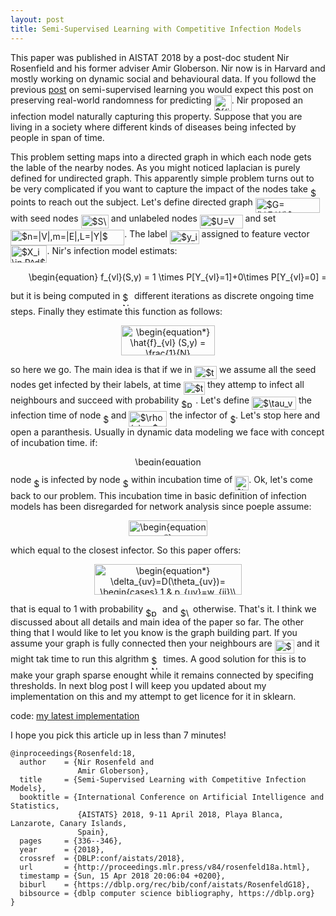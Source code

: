```yaml
---
layout: post
title: Semi-Supervised Learning with Competitive Infection Models
---
```


This paper was published in AISTAT 2018 by a post-doc student Nir Rosenfield and his former adviser Amir Globerson. 
Nir now is in Harvard and mostly working on dynamic social and behavioural data. 
If you followd the previous <a href="https://dadashkarimi.github.io/lafferty-2003/">post</a> on semi-supervised learning you would expect this post on preserving real-world randomness for predicting <img alt="$f(i)$" src="https://rawgit.com/dadashkarimi/dadashkarimi.github.io/master/svgs/45c28aa22b76a35840b12e4d8fe90a94.svg?invert_in_darkmode" align="middle" width="28.16715pt" height="24.56553pt"/>. 
Nir proposed an infection model naturally capturing this property. 
Suppose that you are living in a society where different kinds of diseases being infected by people in span of time. 

This problem setting maps into a directed graph in which each node gets the lable of the nearby nodes. 
As you might noticed laplacian is purely defined for undirected graph.
This apparently simple problem turns out to be very complicated if you want to capture the impact of the nodes take <img alt="$n$" src="https://rawgit.com/dadashkarimi/dadashkarimi.github.io/master/svgs/55a049b8f161ae7cfeb0197d75aff967.svg?invert_in_darkmode" align="middle" width="9.83004pt" height="14.10255pt"/> points to reach out the subject.
Let's define directed graph <img alt="$G=(V,E,W)$" src="https://rawgit.com/dadashkarimi/dadashkarimi.github.io/master/svgs/8a5b7c5965528cad488c7cb112fa45a1.svg?invert_in_darkmode" align="middle" width="103.31508pt" height="24.56553pt"/> with seed nodes <img alt="$S\in V$" src="https://rawgit.com/dadashkarimi/dadashkarimi.github.io/master/svgs/9cd208129a672be7542fa38318be12e2.svg?invert_in_darkmode" align="middle" width="44.23254pt" height="22.38192pt"/> and unlabeled nodes <img alt="$U=V \textbackslash S$" src="https://rawgit.com/dadashkarimi/dadashkarimi.github.io/master/svgs/6b8f295022e888065a336c0a22b00ceb.svg?invert_in_darkmode" align="middle" width="68.86638pt" height="22.38192pt"/> and set <img alt="$n=|V|,m=|E|,L=|Y|$" src="https://rawgit.com/dadashkarimi/dadashkarimi.github.io/master/svgs/c1cd52738f9cc4c5453b8c98e465a1c0.svg?invert_in_darkmode" align="middle" width="182.241345pt" height="24.56553pt"/>. The label <img alt="$y_i\in Y$" src="https://rawgit.com/dadashkarimi/dadashkarimi.github.io/master/svgs/4442d8f62787af381ed203ee1baae350.svg?invert_in_darkmode" align="middle" width="46.699455pt" height="22.38192pt"/> assigned to feature vector <img alt="$X_i \in R^d$" src="https://rawgit.com/dadashkarimi/dadashkarimi.github.io/master/svgs/c3094b90cf29888ae1fd7cf45cc9783a.svg?invert_in_darkmode" align="middle" width="58.470225pt" height="27.85299pt"/>. 
Nir's infection model estimats:

<p align="center"><img alt="\begin{equation}&#10;f_{vl}(S,y) = 1 \times P[Y_{vl}=1]+0\times P[Y_{vl}=0]  = E[Y_{vl}]&#10;\end{equation}" src="https://rawgit.com/dadashkarimi/dadashkarimi.github.io/master/svgs/2ae744ff1b0eef706ae39c2d201a6d9f.svg?invert_in_darkmode" align="middle" width="535.38045pt" height="16.376943pt"/></p>

 but it is being computed in <img alt="$N$" src="https://rawgit.com/dadashkarimi/dadashkarimi.github.io/master/svgs/f9c4988898e7f532b9f826a75014ed3c.svg?invert_in_darkmode" align="middle" width="14.94405pt" height="22.38192pt"/> different iterations as discrete ongoing time steps. 
Finally they estimate this function as follows:

<p align="center"><img alt="\begin{equation*}&#10;\hat{f}_{vl} (S,y) = \frac{1}{N} \sum_{i=1}^{N} Y_{vl}^{i}&#10;\end{equation*}" src="https://rawgit.com/dadashkarimi/dadashkarimi.github.io/master/svgs/d0ba79d69f3c71b30d7c7cf6e1ff0792.svg?invert_in_darkmode" align="middle" width="149.522175pt" height="47.77674pt"/></p> 

so here we go. The main idea is that if we in <img alt="$t=0$" src="https://rawgit.com/dadashkarimi/dadashkarimi.github.io/master/svgs/1c899e1c767eb4eac89facb5d1f2cb0d.svg?invert_in_darkmode" align="middle" width="35.97231pt" height="21.10812pt"/> we assume all the seed nodes get infected by their labels, at time <img alt="$t+1$" src="https://rawgit.com/dadashkarimi/dadashkarimi.github.io/master/svgs/628783099380408a32610228991619a8.svg?invert_in_darkmode" align="middle" width="34.145925pt" height="21.10812pt"/> they attemp to infect all neighbours and succeed with probability <img alt="$p_{uv}$" src="https://rawgit.com/dadashkarimi/dadashkarimi.github.io/master/svgs/1c27bf386609e8b3781dfb251cdf3769.svg?invert_in_darkmode" align="middle" width="22.945065pt" height="14.10255pt"/>.
Let's define <img alt="$\tau_v=t+1$" src="https://rawgit.com/dadashkarimi/dadashkarimi.github.io/master/svgs/6b4bf3512556f9116a1318e0906d61c8.svg?invert_in_darkmode" align="middle" width="70.985145pt" height="21.10812pt"/> the infection time of node <img alt="$v$" src="https://rawgit.com/dadashkarimi/dadashkarimi.github.io/master/svgs/6c4adbc36120d62b98deef2a20d5d303.svg?invert_in_darkmode" align="middle" width="8.52588pt" height="14.10255pt"/> and <img alt="$\rho(v)=u$" src="https://rawgit.com/dadashkarimi/dadashkarimi.github.io/master/svgs/af94f1ddfee454e6b2c90fad8360bc0a.svg?invert_in_darkmode" align="middle" width="60.977895pt" height="24.56553pt"/> the infector of <img alt="$v$" src="https://rawgit.com/dadashkarimi/dadashkarimi.github.io/master/svgs/6c4adbc36120d62b98deef2a20d5d303.svg?invert_in_darkmode" align="middle" width="8.52588pt" height="14.10255pt"/>. 
Let's stop here and open a paranthesis. Usually in dynamic data modeling we face with concept of incubation time. 
if:
<p align="center"><img alt="\begin{equation*} &#10;\tau_{uv}=\tau_u+\delta_{uv},&#10;\end{equation*}" src="https://rawgit.com/dadashkarimi/dadashkarimi.github.io/master/svgs/2c6d8beb363bb0d2ff3b410fc2d0cbd5.svg?invert_in_darkmode" align="middle" width="107.81826pt" height="14.55729pt"/></p>

node <img alt="$v$" src="https://rawgit.com/dadashkarimi/dadashkarimi.github.io/master/svgs/6c4adbc36120d62b98deef2a20d5d303.svg?invert_in_darkmode" align="middle" width="8.52588pt" height="14.10255pt"/> is infected by node <img alt="$u$" src="https://rawgit.com/dadashkarimi/dadashkarimi.github.io/master/svgs/6dbb78540bd76da3f1625782d42d6d16.svg?invert_in_darkmode" align="middle" width="9.375135pt" height="14.10255pt"/> within incubation time of <img alt="$\delta_{uv}$" src="https://rawgit.com/dadashkarimi/dadashkarimi.github.io/master/svgs/aeb431103ae437108a8aebc8bb3b5eab.svg?invert_in_darkmode" align="middle" width="21.98394pt" height="22.74591pt"/>.
Ok, let's come back to our problem.
This incubation time in basic definition of infection models has been disregarded for network analysis since poeple assume:

<p align="center"><img alt="\begin{equation*}&#10;\rho(v)=\operatorname*{argmin}_u \tau_{uv}&#10;\end{equation*}" src="https://rawgit.com/dadashkarimi/dadashkarimi.github.io/master/svgs/cbfc07cce503a795d5744088c22267ae.svg?invert_in_darkmode" align="middle" width="126.48108pt" height="25.34202pt"/></p>

which equal to the closest infector.
So this paper offers:
<p align="center"><img alt="\begin{equation*}&#10;\delta_{uv}=D(\theta_{uv})= &#10;\begin{cases}&#10;    1,&amp; p_{uv}=w_{ij}\\&#10;    \infty,              &amp; \text{otherwise}&#10;\end{cases}&#10;\end{equation*}" src="https://rawgit.com/dadashkarimi/dadashkarimi.github.io/master/svgs/049ac71b7cea73f6be3d9eeefecb7f1e.svg?invert_in_darkmode" align="middle" width="235.44015pt" height="49.13139pt"/></p>

that is equal to 1 with probability <img alt="$p_{uv}$" src="https://rawgit.com/dadashkarimi/dadashkarimi.github.io/master/svgs/1c27bf386609e8b3781dfb251cdf3769.svg?invert_in_darkmode" align="middle" width="22.945065pt" height="14.10255pt"/> and <img alt="$\infty$" src="https://rawgit.com/dadashkarimi/dadashkarimi.github.io/master/svgs/f7a0f24dc1f54ce82fecccbbf48fca93.svg?invert_in_darkmode" align="middle" width="16.377075pt" height="14.10255pt"/> otherwise. 
That's it. I think we discussed about all details and main idea of the paper so far. 
The other thing that I would like to let you know is the graph building part. 
If you assume your graph is fully connected then your neighbours are <img alt="$V\textbackslash v$" src="https://rawgit.com/dadashkarimi/dadashkarimi.github.io/master/svgs/62f82b65b68400aa495a495af0671fd4.svg?invert_in_darkmode" align="middle" width="31.56219pt" height="22.38192pt"/> and it might tak time to run this algrithm <img alt="$N$" src="https://rawgit.com/dadashkarimi/dadashkarimi.github.io/master/svgs/f9c4988898e7f532b9f826a75014ed3c.svg?invert_in_darkmode" align="middle" width="14.94405pt" height="22.38192pt"/> times. 
A good solution for this is to make your graph sparse enought while it remains connected by specifing thresholds. 
In next blog post I will keep you updated about my implementation on this and my attempt to get licence for it in sklearn. 

code: <a href="https://github.com/dadashkarimi/scikit-learn/blob/master/sklearn/semi_supervised/infection_propagation.py">my latest implementation</a>

I hope you pick this article up in less than 7 minutes!

```
@inproceedings{Rosenfeld:18,
  author    = {Nir Rosenfeld and
               Amir Globerson},
  title     = {Semi-Supervised Learning with Competitive Infection Models},
  booktitle = {International Conference on Artificial Intelligence and Statistics,
               {AISTATS} 2018, 9-11 April 2018, Playa Blanca, Lanzarote, Canary Islands,
               Spain},
  pages     = {336--346},
  year      = {2018},
  crossref  = {DBLP:conf/aistats/2018},
  url       = {http://proceedings.mlr.press/v84/rosenfeld18a.html},
  timestamp = {Sun, 15 Apr 2018 20:06:04 +0200},
  biburl    = {https://dblp.org/rec/bib/conf/aistats/RosenfeldG18},
  bibsource = {dblp computer science bibliography, https://dblp.org}
}
``` 

